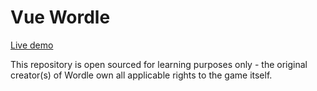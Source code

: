 # Vue Wordle

[Live demo](https://tajik-wordle.netlify.app/)

This repository is open sourced for learning purposes only - the original creator(s) of Wordle own all applicable rights to the game itself.
